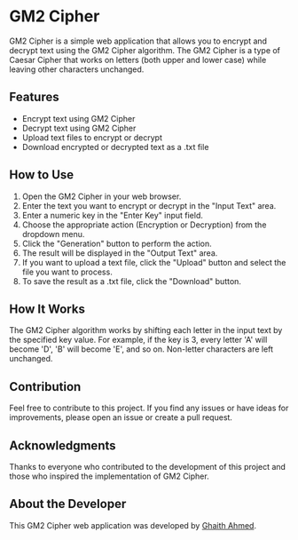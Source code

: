 # GM2 Cipher

GM2 Cipher is a simple web application that allows you to encrypt and decrypt text using the GM2 Cipher algorithm. The GM2 Cipher is a type of Caesar Cipher that works on letters (both upper and lower case) while leaving other characters unchanged.

## Features

- Encrypt text using GM2 Cipher
- Decrypt text using GM2 Cipher
- Upload text files to encrypt or decrypt
- Download encrypted or decrypted text as a .txt file


## How to Use

1. Open the GM2 Cipher in your web browser.
2. Enter the text you want to encrypt or decrypt in the "Input Text" area.
3. Enter a numeric key in the "Enter Key" input field.
4. Choose the appropriate action (Encryption or Decryption) from the dropdown menu.
5. Click the "Generation" button to perform the action.
6. The result will be displayed in the "Output Text" area.
7. If you want to upload a text file, click the "Upload" button and select the file you want to process.
8. To save the result as a .txt file, click the "Download" button.

## How It Works

The GM2 Cipher algorithm works by shifting each letter in the input text by the specified key value. For example, if the key is 3, every letter 'A' will become 'D', 'B' will become 'E', and so on. Non-letter characters are left unchanged.



## Contribution

Feel free to contribute to this project. If you find any issues or have ideas for improvements, please open an issue or create a pull request.

## Acknowledgments

Thanks to everyone who contributed to the development of this project and those who inspired the implementation of GM2 Cipher.

## About the Developer

This GM2 Cipher web application was developed by [Ghaith Ahmed](https://github.com/ghaiith).

